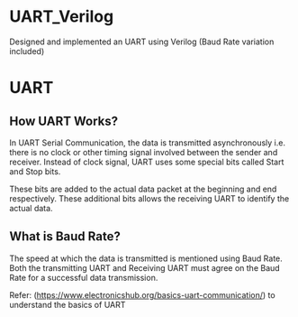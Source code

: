 # UART_Verilog
Designed and implemented an UART using Verilog (Baud Rate variation included)

# UART 
## How UART Works?
In UART Serial Communication, the data is transmitted asynchronously i.e. there is no clock or other timing signal involved between the sender and receiver. Instead of clock signal, UART uses some special bits called Start and Stop bits.

These bits are added to the actual data packet at the beginning and end respectively. These additional bits allows the receiving UART to identify the actual data.

## What is Baud Rate?
The speed at which the data is transmitted is mentioned using Baud Rate. Both the transmitting UART and Receiving UART must agree on the Baud Rate for a successful data transmission.

Refer: (https://www.electronicshub.org/basics-uart-communication/) to understand the basics of UART
